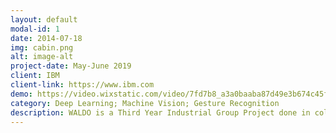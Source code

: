 ```yaml
---
layout: default
modal-id: 1
date: 2014-07-18
img: cabin.png
alt: image-alt
project-date: May-June 2019
client: IBM
client-link: https://www.ibm.com
demo: https://video.wixstatic.com/video/7fd7b8_a3a0baaba87d49e3b674c45f67c5b6f6/1080p/mp4/file.mp4
category: Deep Learning; Machine Vision; Gesture Recognition
description: WALDO is a Third Year Industrial Group Project done in collaboration with <strong>IBM</strong>. It is a <strong>deep learning</strong> enabled assisted living device meant to perform Makaton Sign recognition.</br></br>At the core of WALDO is it's deep neural network architecture which is based on a <strong><a href=https://arxiv.org/pdf/1412.0767.pdf>C3D</a></strong> network concatenated with an LSTM. This allows the model to learn the spatio-temporal features required for accurate gesture recognition.</br></br> Particulary challenging was having the model run on a <a href=https://developer.nvidia.com/embedded/jetson-nano-developer-kit>Jetson Nano</a> <strong>edge device</strong>. This required investigation as to which parts of the model could be cut down, whilst achieving a good trade off between accuracy and performance.</br></br>For more information, do check out the <a href=https://github.com/patrickjohncyh/ibm-waldo>Github Repo</a> and also the team's weekly <a href=https://waldogroup13.wixsite.com/waldo>blog</a>.</br></br>Here is a short video demonstration,<video width="320" height="240" controls><source src="https://video.wixstatic.com/video/7fd7b8_a3a0baaba87d49e3b674c45f67c5b6f6/1080p/mp4/file.mp4" type="video/mp4"></video><!-- The network is fed with 30 Video Frames and outputs the probability that a given class is detected. -->
---
```

